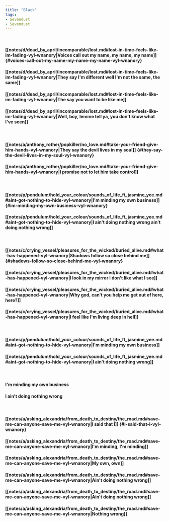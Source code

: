 ```yaml
---
title: "Black"
tags:
- Sevendust
- Sevendust
---
```

&nbsp;
#### [[notes/d/dead_by_april/incomparable/lost.md#lost-in-time-feels-like-im-fading-vyl-wnanory|Voices call out my name, my name, my name]] {#voices-call-out-my-name-my-name-my-name-vyl-wnanory}
#### [[notes/d/dead_by_april/incomparable/lost.md#lost-in-time-feels-like-im-fading-vyl-wnanory|They say I'm different   well I'm not the same, the same]]
#### [[notes/d/dead_by_april/incomparable/lost.md#lost-in-time-feels-like-im-fading-vyl-wnanory|The say you want to be like me]]
#### [[notes/d/dead_by_april/incomparable/lost.md#lost-in-time-feels-like-im-fading-vyl-wnanory|Well, boy, lemme tell ya, you don't know what I've seen]]
&nbsp;
#### [[notes/a/anthony_rother/popkiller/no_love.md#take-your-friend-give-him-hands-vyl-wnanory|They say the devil lives in my soul]] {#they-say-the-devil-lives-in-my-soul-vyl-wnanory}
#### [[notes/a/anthony_rother/popkiller/no_love.md#take-your-friend-give-him-hands-vyl-wnanory|I promise not to let him take control]]
&nbsp;
#### [[notes/p/pendulum/hold_your_colour/sounds_of_life_ft_jasmine_yee.md#aint-got-nothing-to-hide-vyl-wnanory|I'm minding my own business]] {#im-minding-my-own-business-vyl-wnanory}
#### [[notes/p/pendulum/hold_your_colour/sounds_of_life_ft_jasmine_yee.md#aint-got-nothing-to-hide-vyl-wnanory|I ain't doing nothing wrong   ain't doing nothing wrong]]
&nbsp;
#### [[notes/c/crying_vessel/pleasures_for_the_wicked/buried_alive.md#what-has-happened-vyl-wnanory|Shadows follow so close behind me]] {#shadows-follow-so-close-behind-me-vyl-wnanory}
#### [[notes/c/crying_vessel/pleasures_for_the_wicked/buried_alive.md#what-has-happened-vyl-wnanory|I look in my mirror   I don't like what I see]]
#### [[notes/c/crying_vessel/pleasures_for_the_wicked/buried_alive.md#what-has-happened-vyl-wnanory|Why god, can't you help me get out of here, here?]]
#### [[notes/c/crying_vessel/pleasures_for_the_wicked/buried_alive.md#what-has-happened-vyl-wnanory|I feel like I'm living deep in hell]]
&nbsp;
#### [[notes/p/pendulum/hold_your_colour/sounds_of_life_ft_jasmine_yee.md#aint-got-nothing-to-hide-vyl-wnanory|I'm minding my own business]]
#### [[notes/p/pendulum/hold_your_colour/sounds_of_life_ft_jasmine_yee.md#aint-got-nothing-to-hide-vyl-wnanory|I ain't doing nothing wrong]]
&nbsp;
#### I'm minding my own business
#### I ain't doing nothing wrong
&nbsp;
#### [[notes/a/asking_alexandria/from_death_to_destiny/the_road.md#save-me-can-anyone-save-me-vyl-wnanory|I said that I]] {#i-said-that-i-vyl-wnanory}
#### [[notes/a/asking_alexandria/from_death_to_destiny/the_road.md#save-me-can-anyone-save-me-vyl-wnanory|I'm minding, I'm minding]]
#### [[notes/a/asking_alexandria/from_death_to_destiny/the_road.md#save-me-can-anyone-save-me-vyl-wnanory|My own, own]]
#### [[notes/a/asking_alexandria/from_death_to_destiny/the_road.md#save-me-can-anyone-save-me-vyl-wnanory|Ain't doing nothing wrong]]
#### [[notes/a/asking_alexandria/from_death_to_destiny/the_road.md#save-me-can-anyone-save-me-vyl-wnanory|Ain't doing nothing wrong]]
#### [[notes/a/asking_alexandria/from_death_to_destiny/the_road.md#save-me-can-anyone-save-me-vyl-wnanory|Nothing wrong]]
